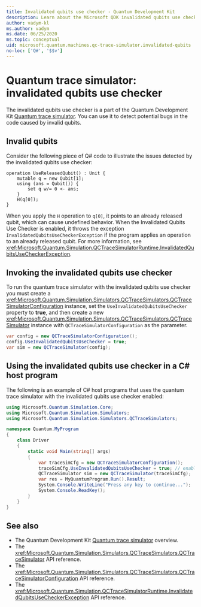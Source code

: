 ```yaml
---
title: Invalidated qubits use checker - Quantum Development Kit
description: Learn about the Microsoft QDK invalidated qubits use checker, which uses the Quantum trace simulator to check your Q# code for potentially invalid qubits.
author: vadym-kl
ms.author: vadym
ms.date: 06/25/2020
ms.topic: conceptual
uid: microsoft.quantum.machines.qc-trace-simulator.invalidated-qubits
no-loc: ['Q#', '$$v']
---
```


# Quantum trace simulator: invalidated qubits use checker

The invalidated qubits use checker is a part of the Quantum Development Kit [Quantum trace simulator](xref:microsoft.quantum.machines.qc-trace-simulator.intro). You can use it to detect potential bugs in the code caused by invalid qubits. 

## Invalid qubits

Consider the following piece of Q# code to illustrate the issues detected by the invalidated qubits use checker:

```qsharp
operation UseReleasedQubit() : Unit {
    mutable q = new Qubit[1];
    using (ans = Qubit()) {
        set q w/= 0 <- ans;
    }
    H(q[0]);
}
```

When you apply the `H` operation to `q[0]`, it points to an already released qubit, which can cause undefined behavior. When the Invalidated Qubits Use Checker is enabled, it throws the exception `InvalidatedQubitsUseCheckerException` if the program applies an operation to an already released qubit. For more information, see <xref:Microsoft.Quantum.Simulation.QCTraceSimulatorRuntime.InvalidatedQubitsUseCheckerException>.

## Invoking the invalidated qubits use checker

To run the quantum trace simulator with the invalidated qubits use checker you must create a <xref:Microsoft.Quantum.Simulation.Simulators.QCTraceSimulators.QCTraceSimulatorConfiguration> instance, set the `UseInvalidatedQubitsUseChecker` property to **true**, and then create a new <xref:Microsoft.Quantum.Simulation.Simulators.QCTraceSimulators.QCTraceSimulator> instance with `QCTraceSimulatorConfiguration` as the parameter. 

```csharp
var config = new QCTraceSimulatorConfiguration();
config.UseInvalidatedQubitsUseChecker = true;
var sim = new QCTraceSimulator(config);
```


## Using the invalidated qubits use checker in a C# host program

The following is an example of C# host programs that uses the quantum trace simulator with the invalidated qubits use checker enabled: 

```csharp
using Microsoft.Quantum.Simulation.Core;
using Microsoft.Quantum.Simulation.Simulators;
using Microsoft.Quantum.Simulation.Simulators.QCTraceSimulators;

namespace Quantum.MyProgram
{
    class Driver
    {
        static void Main(string[] args)
        {
            var traceSimCfg = new QCTraceSimulatorConfiguration();
            traceSimCfg.UseInvalidatedQubitsUseChecker = true; // enables UseInvalidatedQubitsUseChecker
            QCTraceSimulator sim = new QCTraceSimulator(traceSimCfg);
            var res = MyQuantumProgram.Run().Result;
            System.Console.WriteLine("Press any key to continue...");
            System.Console.ReadKey();
        }
    }
}
```

## See also

- The Quantum Development Kit [Quantum trace simulator](xref:microsoft.quantum.machines.qc-trace-simulator.intro) overview.
- The <xref:Microsoft.Quantum.Simulation.Simulators.QCTraceSimulators.QCTraceSimulator> API reference.
- The <xref:Microsoft.Quantum.Simulation.Simulators.QCTraceSimulators.QCTraceSimulatorConfiguration> API reference.
- The <xref:Microsoft.Quantum.Simulation.QCTraceSimulatorRuntime.InvalidatedQubitsUseCheckerException> API reference.
